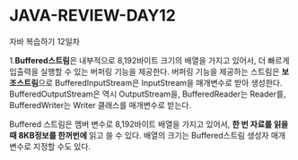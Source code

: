 # JAVA-REVIEW-DAY12
자바 복습하기 12일차 

1.**Buffered스트림**은 내부적으로 8,192바이트 크기의 배열을 가지고 있어서, 더 빠르게 입출력을 실행할 수 있는 버퍼링 기능을 제공한다. 버퍼링 기능을 제공하는 스트림은 **보조스트림**으로 BufferedInputStream은 InputStream을 매개변수로 받아 생성한다.
BufferedOutputStream은 역시 OutputStream을, BufferedReader는 Reader를, BufferedWriter는 Writer 클래스를 매개변수로 받는다.

Buffered 스트림은 멤버 변수로 8,192바이트 배열을 가지고 있어서, **한 번 자료를 읽을 때 8KB정보를 한꺼번에** 읽고 쓸 수 있다. 배열의 크기는 Buffered스트림 생성자 매개변수로 지정할 수도 있다.
